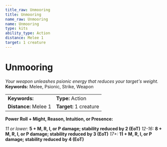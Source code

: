 ```yaml
---
title_raw: Unmooring
title: Unmooring
name_raw: Unmooring
name: Unmooring
type: kits
ability_type: Action
distance: Melee 1
target: 1 creature
---
```


# Unmooring

*Your weapon unleashes psionic energy that reduces your target's weight.* **Keywords:** Melee, Psionic, Strike, Weapon

|                       |                        |
| :-------------------- | :--------------------- |
| **Keywords:**         | **Type:** Action       |
| **Distance:** Melee 1 | **Target:** 1 creature |

**Power Roll + Might, Reason, Intuition, or Presence:**

*11 or lower:* **5 + M, R, I, or P damage; stability reduced by 2 (EoT)** *12-16:* **8 + M, R, I, or P damage; stability reduced by 3 (EoT)** *17+:* **11 + M, R, I, or P damage; stability reduced by 4 (EoT)**
